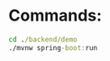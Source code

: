 # Commands:

```cmd
cd ./backend/demo
./mvnw spring-boot:run
```

```cmd

```

```cmd

```

```cmd

```

```cmd

```

```cmd

```

```cmd

```

```cmd

```

```cmd

```

```cmd

```
